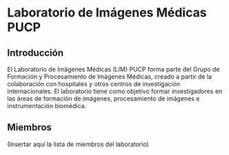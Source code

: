 # Laboratorio de Imágenes Médicas PUCP

## Introducción
El Laboratorio de Imágenes Médicas (LIM) PUCP forma parte del Grupo de Formación y Procesamiento de Imágenes Médicas, creado a partir de la colaboración con hospitales y otros centros de investigación internacionales. El laboratorio tiene como objetivo formar investigadores en las áreas de formación de imágenes, procesamiento de imágenes e instrumentación biomédica.

## Miembros
(Insertar aquí la lista de miembros del laboratorio)
